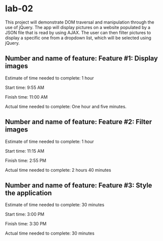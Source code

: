 # lab-02

This project will demonstrate DOM traversal and manipulation through the use of jQuery. The app will display pictures on a website populated by a JSON file that is read by using AJAX. The user can then filter pictures to display a specific one from a dropdown list, which will be selected using jQuery.


## Number and name of feature: Feature #1: Display images

Estimate of time needed to complete: 1 hour

Start time: 9:55 AM

Finish time: 11:00 AM

Actual time needed to complete: One hour and five minutes.


## Number and name of feature: Feature #2: Filter images

Estimate of time needed to complete: 1 hour

Start time: 11:15 AM

Finish time: 2:55 PM

Actual time needed to complete: 2 hours 40 minutes


## Number and name of feature: Feature #3: Style the application

Estimate of time needed to complete: 30 minutes

Start time: 3:00 PM

Finish time: 3:30 PM

Actual time needed to complete: 30 minutes
